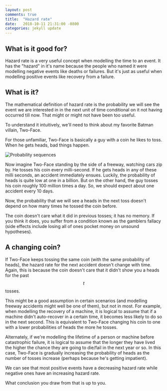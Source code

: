```yaml
---
layout: post
comments: true
title:  "Hazard rate"
date:   2018-10-11 21:31:00 -0800
categories: jekyll update
---
```



## What is it good for?
Hazard rate is a very useful concept when modelling the time to an event. It has the "hazard" in it's name because the people who named it were 
modelling negative events like deaths or failures. But it's just as useful when modelling positive events like recovery from a failure.

## What is it?
The mathematical definition of hazard rate is the probability we will see the event we are interested in in the next unit of time conditional 
on it not having occurred till now. That might or might not have been too useful.


To understand it intuitively, we'll need to think about my favorite Batman villain, Two-Face.

For those unfamiliar, Two-Face is basically a guy with a coin he likes to toss. When he gets heads, bad things happen.

![Probability sequences]({{site.url}}/Downloads/HazRate/twoface.jpg)

Now imagine Two-Face standing by the side of a freeway, watching cars zip by. He tosses his coin every milli-second. 
If he gets heads in any of these milli seconds, an accident immediately ensues. Luckily, the probability of heads is quite low at one in a billion. 
But on the other hand, the guy tosses his coin roughly 100 million times a day. So, we should expect about one accident every 10 days.

Now, the probability that we will see a heads in the next toss doesn't depend on how many times he tossed the coin before.

The coin doesn't care what it did in previous tosses; it has no memory. If you think it does, you suffer from a condition known as the gamblers
fallacy (side effects include losing all of ones pocket money on unsound hypotheses).

## A changing coin?

If Two-Face keeps tossing the same coin (with the same probability of heads), the hazard rate for the next accident doesn't change with time.
Again, this is because the coin doesn't care that it didn't show you a heads for the past $$t$$ tosses.

This might be a good assumption in certain scenarios (and modelling freeway accidents might well be one of them), but not in most. For example, 
when modelling the recovery of a machine, it is logical to assume that if a machine didn't auto-recover in a certain time, it becomes less likely to
do so in the next second. This is equivalent to Two-Face changing his coin to one with a lower probabilities of heads the more he tosses.

Alternately, if we're modelling the lifetime of a person or machine before catastrophic failure, it is logical to assume that the longer they have lived the higher the chance they  are going
to die/fail in the next year or so. In this case, Two-Face is gradually increasing the probability of heads as the number of tosses increase (perhaps because he's
getting impatient).

We can see that most positive events have a decreasing hazard rate while negative ones have an increasing hazard rate. 

What conclusion you draw from that is up to you.




